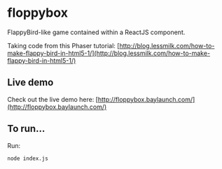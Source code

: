 # floppybox

FlappyBird-like game contained within a ReactJS component.

Taking code from this Phaser tutorial: [http://blog.lessmilk.com/how-to-make-flappy-bird-in-html5-1/](http://blog.lessmilk.com/how-to-make-flappy-bird-in-html5-1/)

## Live demo

Check out the live demo here: [http://floppybox.baylaunch.com/](http://floppybox.baylaunch.com/)

## To run...

Run:

    node index.js